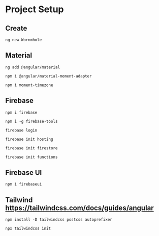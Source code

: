 # Project Setup

## Create

`ng new Wornmhole`

## Material

`ng add @angular/material`

`npm i @angular/material-moment-adapter`

`npm i moment-timezone`

## Firebase

`npm i firebase`

`npm i -g firebase-tools`

`firebase login`

`firebase init hosting`

`firebase init firestore`

`firebase init functions`

## Firebase UI

`npm i firebaseui`

## Tailwind <https://tailwindcss.com/docs/guides/angular>

`npm install -D tailwindcss postcss autoprefixer`

`npx tailwindcss init`
